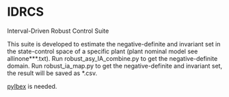 # IDRCS
Interval-Driven Robust Control Suite

This suite is developed to estimate the negative-definite and invariant set in the state-control space of a specific plant (plant nominal model see allinone***.txt). Run robust_asy_IA_combine.py to get the negative-definite domain. Run robust_ia_map.py to get the negative-definite and invariant set, the result will be saved as *.csv.

[pyIbex](http://benensta.github.io/pyIbex/) is needed.
